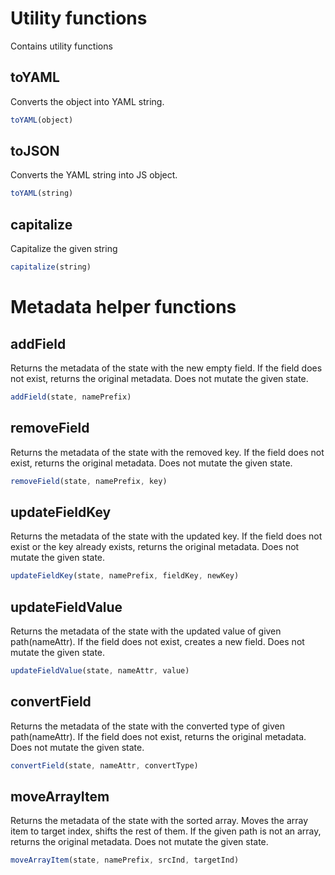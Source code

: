 # Utility functions
Contains utility functions

## toYAML
Converts the object into YAML string.

``` javascript
toYAML(object)
```

## toJSON
Converts the YAML string into JS object.

``` javascript
toYAML(string)
```

## capitalize
Capitalize the given string

``` javascript
capitalize(string)
```

# Metadata helper functions

## addField
Returns the metadata of the state with the new empty field. If the field does not exist, returns the original metadata. Does not mutate the given state.

``` javascript
addField(state, namePrefix)
```

## removeField
Returns the metadata of the state with the removed key. If the field does not
exist, returns the original metadata. Does not mutate the given state.

``` javascript
removeField(state, namePrefix, key)
```

## updateFieldKey
Returns the metadata of the state with the updated key. If the field does not
exist or the key already exists, returns the original metadata. Does not mutate the given state.

``` javascript
updateFieldKey(state, namePrefix, fieldKey, newKey)
```

## updateFieldValue
Returns the metadata of the state with the updated value of given path(nameAttr).
If the field does not exist, creates a new field. Does not mutate the given state.

``` javascript
updateFieldValue(state, nameAttr, value)
```

## convertField
Returns the metadata of the state with the converted type of given path(nameAttr).
If the field does not exist, returns the original metadata. Does not mutate the given state.

``` javascript
convertField(state, nameAttr, convertType)
```

## moveArrayItem
Returns the metadata of the state with the sorted array. Moves the array item to
target index, shifts the rest of them. If the given path is not an array,
returns the original metadata. Does not mutate the given state.

``` javascript
moveArrayItem(state, namePrefix, srcInd, targetInd)
```
